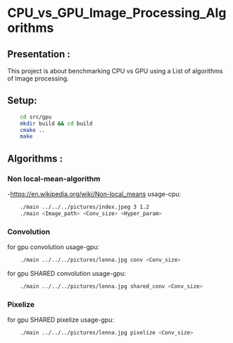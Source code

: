 # CPU_vs_GPU_Image_Processing_Algorithms

## Presentation :
This project is about benchmarking CPU vs GPU using
a List of algorithms of Image processing.

## Setup:
```bash
    cd src/gpu
    mkdir build && cd build
    cmake ..
    make
```

## Algorithms :
### Non local-mean-algorithm
-https://en.wikipedia.org/wiki/Non-local_means
usage-cpu:
```bash
    ./main ../../../pictures/index.jpeg 3 1.2
    ./main <Image_path> <Conv_size> <Hyper_param>
```

### Convolution
for gpu convolution
usage-gpu:  
```bash
    ./main ../../../pictures/lenna.jpg conv <Conv_size>
```

for gpu SHARED convolution
usage-gpu: 
```bash
    ./main ../../../pictures/lenna.jpg shared_conv <Conv_size>
```

### Pixelize
for gpu SHARED pixelize
usage-gpu:  
```bash
    ./main ../../../pictures/lenna.jpg pixelize <Conv_size>
```